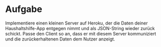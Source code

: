 # Aufgabe
Implementiere einen kleinen Server auf Heroku, der die Daten deiner Haushaltshilfe-App entgegen nimmt und als JSON-String wieder zurück schickt. Passe den Client so an, dass er mit diesem Server kommuniziert und die zurückerhaltenen Daten dem Nutzer anzeigt.